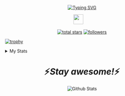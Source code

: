 <!--Animated Text-->
<p align="center">
<a href="https://git.io/typing-svg"><img src="https://readme-typing-svg.demolab.com?font=Fira+Code&weight=100&size=25&duration=5035&pause=1000&color=723FF7&center=true&vCenter=true&multiline=true&width=435&height=71&lines=Hello%2C+I'm+Lithap;Web+developer+and+designer" alt="Typing SVG" /></a>


<!-- Social icons section -->
<p align="center">
  <a href="https://discord.gg/invite" alt="Discord" title="Lithap's Server"><img width="32px" src="https://i.imgur.com/OViZO8J.png"/></a>
  &#8287;&#8287;&#8287;&#8287;&#8287;
</p>

<!--Tabs Followers n Stars-->
<p align="center">
  <a href="https://github.com/Lithap?tab=repositories&sort=stargazers">
    <img alt="total stars" title="Total stars on GitHub" src="https://custom-icon-badges.demolab.com/github/stars/Lithap?color=55960c&style=for-the-badge&labelColor=488207&logo=star"/></a>
  <a href="https://github.com/Lithap?tab=followers">
    <img alt="followers" title="Follow me on Github" src="https://custom-icon-badges.demolab.com/github/followers/Lithap?color=236ad3&labelColor=1155ba&style=for-the-badge&logo=person-add&label=Follow&logoColor=white"/></a>

[![trophy](https://github-profile-trophy.vercel.app/?username=ryo-ma&theme=onedark)](https://github.com/ryo-ma/github-profile-trophy)
  
<details><summary>My Stats</summary>
  
| Github Stats | Top Languages |
| --- | --- |
| ![Lithap's github stats](https://github-readme-stats.vercel.app/api?username=Lithap&show_icons=true&title_color=f6c32c&icon_color=f6c32c&text_color=9f9f9f&bg_color=151515&count_private=true) | ![Lithap's top languages](https://github-readme-stats.vercel.app/api/top-langs/?username=Lithap&show_icons=true&title_color=f6c32c&icon_color=f6c32c&text_color=9f9f9f&bg_color=151515&count_private=true&layout=compact) |
</details>

  <h1 align='center'>⚡️<i>Stay awesome!</i>⚡️</h1>

<p align="center">
        <img src="https://raw.githubusercontent.com/mayhemantt/mayhemantt/Update/svg/Bottom.svg" alt="Github Stats" />
</p>

